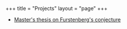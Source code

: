+++
title = "Projects"
layout = "page"
+++

* [Master's thesis on Furstenberg's conjecture](/projects/masters-paper.pdf)
